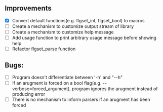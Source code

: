 ## Improvements
- [x] Convert default functions(e.g. flgset_int, flgset_bool) to macros
- [ ] Create a mechanism to customize output stream of library
- [ ] Create a mechanism to customize help message
- [ ] Add usage function to print arbitrary usage message before showing help
- [ ] Refactor flgset_parse function

## Bugs:
- [ ] Program doesn't differentiate between '-h' and "--h"
- [ ] If an arugment is forced on a bool flag(e.g. --verbose=forced_argument), program ignores the arugment instead of producing error
- [ ] There is no mechanism to inform parsers if an arugment has been forced
